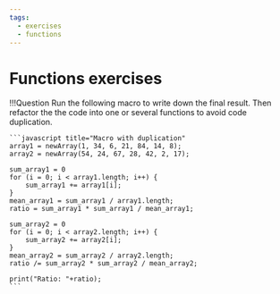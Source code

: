 ```yaml
---
tags:
  - exercises
  - functions
---
```

# Functions exercises

!!!Question
    Run the following macro to write down the final result. Then refactor the
    the code into one or several functions to avoid code duplication.

    ```javascript title="Macro with duplication"
    array1 = newArray(1, 34, 6, 21, 84, 14, 8);
    array2 = newArray(54, 24, 67, 28, 42, 2, 17);

    sum_array1 = 0
    for (i = 0; i < array1.length; i++) {
        sum_array1 += array1[i];
    }
    mean_array1 = sum_array1 / array1.length;
    ratio = sum_array1 * sum_array1 / mean_array1;

    sum_array2 = 0
    for (i = 0; i < array2.length; i++) {
        sum_array2 += array2[i];
    }
    mean_array2 = sum_array2 / array2.length;
    ratio /= sum_array2 * sum_array2 / mean_array2;

    print("Ratio: "+ratio);
    ```
